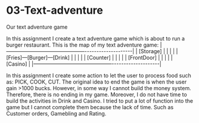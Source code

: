 # 03-Text-adventure
Our text adventure game

In this assignment I create a text adventure game which is about to run a burger restaurant. 
This is the map of my text adventure game:
|———————————————--------------------|
|	        [Storage]			    |
|	  	       |				    |
| [Fries]—[Burger]—[Drink]          |
|		       |			        |
|	         [Counter]		        |
|		       |				    |
|	       [FrontDoor]		        |
|		       |				    |
|	        [Casino]			    |
|———————————————--------------------|

In this assignment I create some action to let the user to process food such as:
PICK, COOK, CUT.
The original idea to end the game is when the user gain >1000 bucks.
However, in some way I cannot build the money system.
Therefore, there is no ending in my game.
Moreover, I do not have time to build the activities in Drink and Casino.
I tried to put a lot of function into the game but I cannot complete them because the lack of time. Such as Customer orders, Gamebling and Rating.